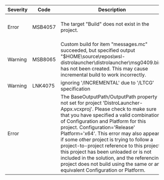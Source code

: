 | Severity | Code | Description | Project | File | Line |
| ---      | ---  | ---         | ---     | ---  | ---  |
| Error | MSB4057 | The target "Build" does not exist in the project. | $HOME\source\repos\WSL-DistroLauncher\DistroLauncher-Appx\DistroLauncher-Appx.vcxproj | $HOME\source\repos\WSL-DistroLauncher\DistroLauncher-Appx\DistroLauncher-Appx.vcxproj | 1 |
| Warning | MSB8065 | Custom build for item "messages.mc" succeeded, but specified output "$HOME\source\repos\wsl-distrolauncher\distrolauncher\msg0409.bin" has not been created. This may cause incremental build to work incorrectly. | launcher | C:\Program Files\Microsoft Visual Studio\2022\Community\MSBuild\Microsoft\VC\v170\Microsoft.CppCommon.targets | 247 |
| Warning | LNK4075 | ignoring '/INCREMENTAL' due to '/LTCG' specification | launcher | $HOME\source\repos\WSL-DistroLauncher\DistroLauncher\LINK | 1 |
| Error |  | The BaseOutputPath/OutputPath property is not set for project 'DistroLauncher-Appx.vcxproj'.  Please check to make sure that you have specified a valid combination of Configuration and Platform for this project.  Configuration='Release'  Platform='x64'.  This error may also appear if some other project is trying to follow a project-to-project reference to this project, this project has been unloaded or is not included in the solution, and the referencing project does not build using the same or an equivalent Configuration or Platform. | DistroLauncher-Appx | C:\Program Files\Microsoft Visual Studio\2022\Community\MSBuild\Current\Bin\amd64\Microsoft.Common.CurrentVersion.targets | 832 |
